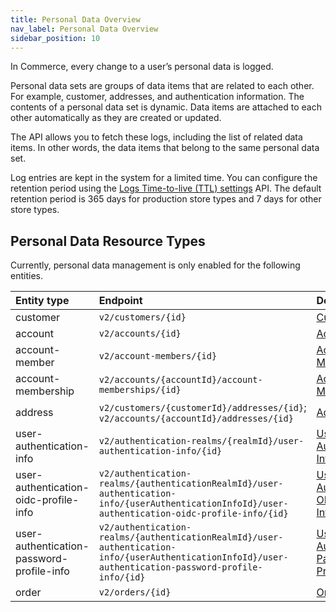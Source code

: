 ```yaml
---
title: Personal Data Overview
nav_label: Personal Data Overview
sidebar_position: 10
---
```


In Commerce, every change to a user’s personal data is logged.

Personal data sets are groups of data items that are related to each other. For example, customer, addresses, and authentication information. The contents of a personal data set is dynamic. Data items are attached to each other automatically as they are created or updated.

The API allows you to fetch these logs, including the list of related data items. In other words, the data items that belong to the same personal data set.

Log entries are kept in the system for a limited time. You can configure the retention period using the [Logs Time-to-live (TTL) settings](/docs/personal-data/logs-ttl-settings/logs-ttl-settings-overview) API. The default retention period is 365 days for production store types and 7 days for other store types.

## Personal Data Resource Types

Currently, personal data management is only enabled for the following entities.

| Entity type | Endpoint | Documentation |
| :-- | :-- | :-- |
| customer | `v2/customers/{id}` |[Customers](/docs/customer-management/customer-management-api/customer-management-api-overview) |
| account | `v2/accounts/{id}` |[Accounts](/docs/api/accounts/post-v-2-accounts) |
| account-member | `v2/account-members/{id}` |[Account Members](/docs/api/accounts/account-members) |
| account-membership | `v2/accounts/{accountId}/account-memberships/{id}`|[Account Memberships](/docs/api/accounts/account-membership) |
| address | `v2/customers/{customerId}/addresses/{id}`; `v2/accounts/{accountId}/addresses/{id}`|[Addresses](/docs/api/addresses/addresses-introduction) |
| user-authentication-info | `v2/authentication-realms/{realmId}/user-authentication-info/{id}` |[User Authentication Info](/docs/authentication/single-sign-on/user-authentication-info-api/overview) |
| user-authentication-oidc-profile-info | `v2/authentication-realms/{authenticationRealmId}/user-authentication-info/{userAuthenticationInfoId}/user-authentication-oidc-profile-info/{id}`|[User Authentication OIDC Profile Info](/docs/authentication/single-sign-on/user-authentication-openid-connect-profile-api/openid-connect-profile-overview) |
| user-authentication-password-profile-info | `v2/authentication-realms/{authenticationRealmId}/user-authentication-info/{userAuthenticationInfoId}/user-authentication-password-profile-info/{id}`|[User Authentication Password Profile Info](/docs/authentication/single-sign-on/user-authentication-password-profiles-api/password-profile-overview) |
| order | `v2/orders/{id}`|[Orders](/docs/carts-orders/orders/orders-api/orders-api-overview) |

